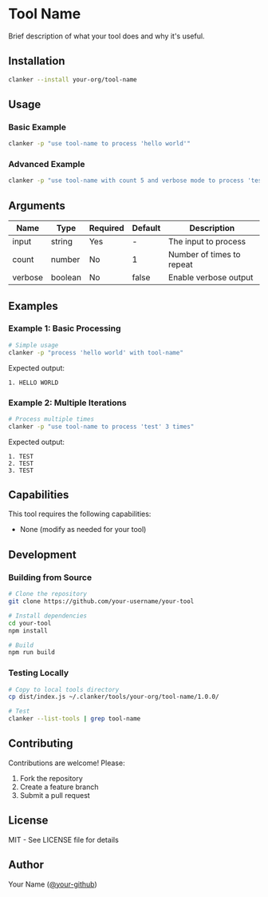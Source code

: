 # Tool Name

Brief description of what your tool does and why it's useful.

## Installation

```bash
clanker --install your-org/tool-name
```

## Usage

### Basic Example

```bash
clanker -p "use tool-name to process 'hello world'"
```

### Advanced Example

```bash
clanker -p "use tool-name with count 5 and verbose mode to process 'test data'"
```

## Arguments

| Name | Type | Required | Default | Description |
|------|------|----------|---------|-------------|
| input | string | Yes | - | The input to process |
| count | number | No | 1 | Number of times to repeat |
| verbose | boolean | No | false | Enable verbose output |

## Examples

### Example 1: Basic Processing

```bash
# Simple usage
clanker -p "process 'hello world' with tool-name"
```

Expected output:
```
1. HELLO WORLD
```

### Example 2: Multiple Iterations

```bash
# Process multiple times
clanker -p "use tool-name to process 'test' 3 times"
```

Expected output:
```
1. TEST
2. TEST
3. TEST
```

## Capabilities

This tool requires the following capabilities:
- None (modify as needed for your tool)

## Development

### Building from Source

```bash
# Clone the repository
git clone https://github.com/your-username/your-tool

# Install dependencies
cd your-tool
npm install

# Build
npm run build
```

### Testing Locally

```bash
# Copy to local tools directory
cp dist/index.js ~/.clanker/tools/your-org/tool-name/1.0.0/

# Test
clanker --list-tools | grep tool-name
```

## Contributing

Contributions are welcome! Please:
1. Fork the repository
2. Create a feature branch
3. Submit a pull request

## License

MIT - See LICENSE file for details

## Author

Your Name ([@your-github](https://github.com/your-github))